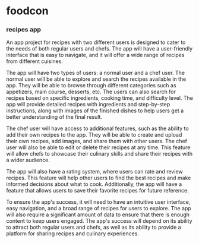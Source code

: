 # foodcon
### recipes app
An app project for recipes with two different users is designed to cater to the needs of both regular users and chefs. The app will have a user-friendly interface that is easy to navigate, and it will offer a wide range of recipes from different cuisines.

The app will have two types of users: a normal user and a chef user. The normal user will be able to explore and search the recipes available in the app. They will be able to browse through different categories such as appetizers, main course, desserts, etc. The users can also search for recipes based on specific ingredients, cooking time, and difficulty level. The app will provide detailed recipes with ingredients and step-by-step instructions, along with images of the finished dishes to help users get a better understanding of the final result.

The chef user will have access to additional features, such as the ability to add their own recipes to the app. They will be able to create and upload their own recipes, add images, and share them with other users. The chef user will also be able to edit or delete their recipes at any time. This feature will allow chefs to showcase their culinary skills and share their recipes with a wider audience.

The app will also have a rating system, where users can rate and review recipes. This feature will help other users to find the best recipes and make informed decisions about what to cook. Additionally, the app will have a feature that allows users to save their favorite recipes for future reference.

To ensure the app's success, it will need to have an intuitive user interface, easy navigation, and a broad range of recipes for users to explore. The app will also require a significant amount of data to ensure that there is enough content to keep users engaged. The app's success will depend on its ability to attract both regular users and chefs, as well as its ability to provide a platform for sharing recipes and culinary experiences.
